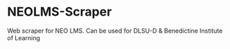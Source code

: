 # NEOLMS-Scraper
Web scraper for NEO LMS. Can be used for DLSU-D &amp; Benedictine Institute of Learning
